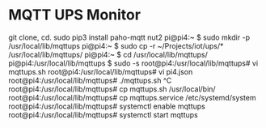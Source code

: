 # MQTT UPS Monitor
git clone, cd.
sudo pip3 install paho-mqtt nut2
pi@pi4:~ $ sudo mkdir -p /usr/local/lib/mqttups
pi@pi4:~ $ sudo cp -r ~/Projects/iot/ups/* /usr/local/lib/mqttups/
pi@pi4:~ $ cd /usr/local/lib/mqttups/
pi@pi4:/usr/local/lib/mqttups $ sudo -s
root@pi4:/usr/local/lib/mqttups# vi mqttups.sh
root@pi4:/usr/local/lib/mqttups# vi pi4.json 
root@pi4:/usr/local/lib/mqttups# ./mqttups.sh 
  ^C
root@pi4:/usr/local/lib/mqttups# cp mqttups.sh /usr/local/bin/
root@pi4:/usr/local/lib/mqttups# cp mqttups.service /etc/systemd/system
root@pi4:/usr/local/lib/mqttups# systemctl enable mqttups
root@pi4:/usr/local/lib/mqttups# systemctl start mqttups

